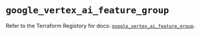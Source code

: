 # `google_vertex_ai_feature_group`

Refer to the Terraform Registory for docs: [`google_vertex_ai_feature_group`](https://registry.terraform.io/providers/hashicorp/google/5.21.0/docs/resources/vertex_ai_feature_group).
